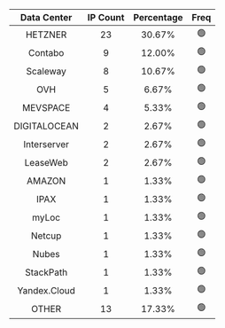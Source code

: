 | Data Center | IP Count | Percentage | Freq |
|:------------:|:--------:|:-----------:|:-----:|
| HETZNER | 23 | 30.67% | 🟢 |
| Contabo | 9 | 12.00% | 🟢 |
| Scaleway | 8 | 10.67% | 🟢 |
| OVH | 5 | 6.67% | 🟢 |
| MEVSPACE | 4 | 5.33% | 🟢 |
| DIGITALOCEAN | 2 | 2.67% | 🟢 |
| Interserver | 2 | 2.67% | 🟢 |
| LeaseWeb | 2 | 2.67% | 🟢 |
| AMAZON | 1 | 1.33% | 🟢 |
| IPAX | 1 | 1.33% | 🟢 |
| myLoc | 1 | 1.33% | 🟢 |
| Netcup | 1 | 1.33% | 🟢 |
| Nubes | 1 | 1.33% | 🟢 |
| StackPath | 1 | 1.33% | 🟢 |
| Yandex.Cloud | 1 | 1.33% | 🟢 |
| OTHER | 13 | 17.33% | 🟢 |